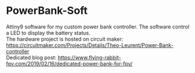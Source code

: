 # PowerBank-Soft
Attiny9 software for my custom power bank controller. The software control a LED to display the battery status.  
The hardware project is hosted on circuit maker: https://circuitmaker.com/Projects/Details/Theo-Leurent/Power-Bank-controller  
Dedicated blog post: https://www.flying-rabbit-fpv.com/2019/02/16/dedicated-power-bank-for-fpv/
